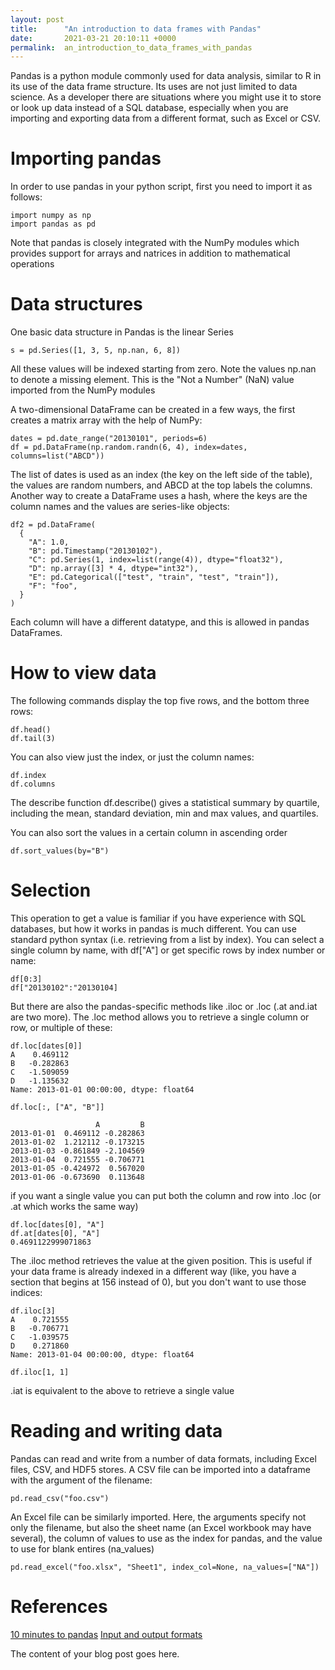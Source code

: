 ```yaml
---
layout: post
title:      "An introduction to data frames with Pandas"
date:       2021-03-21 20:10:11 +0000
permalink:  an_introduction_to_data_frames_with_pandas
---
```



Pandas is a python module commonly used for data analysis, similar to R in its use of the data frame structure. Its uses are not just limited to data science. As a developer there are situations where you might use it to store or look up data instead of a SQL database, especially when you are importing and exporting data from a different format, such as Excel or CSV.

# Importing pandas

In order to use pandas in your python script, first you need to import it as follows:

```
import numpy as np
import pandas as pd
```

Note that pandas is closely integrated with the NumPy modules which provides support for arrays and natrices in addition to mathematical operations

# Data structures

One basic data structure in Pandas is the linear Series

```
s = pd.Series([1, 3, 5, np.nan, 6, 8])
```

All these values will be indexed starting from zero. Note the values np.nan to denote a missing element. This is the "Not a Number" (NaN) value imported from the NumPy modules

A two-dimensional DataFrame can be created in a few ways, the first creates a matrix array with the help of NumPy:

```
dates = pd.date_range("20130101", periods=6)
df = pd.DataFrame(np.random.randn(6, 4), index=dates, columns=list("ABCD"))
```

The list of dates is used as an index (the key on the left side of the table), the values are random numbers, and ABCD at the top labels the columns.
Another way to create a DataFrame uses a hash, where the keys are the column names and the values are series-like objects:

```
df2 = pd.DataFrame(
  {
    "A": 1.0,
    "B": pd.Timestamp("20130102"),
    "C": pd.Series(1, index=list(range(4)), dtype="float32"),
    "D": np.array([3] * 4, dtype="int32"),
    "E": pd.Categorical(["test", "train", "test", "train"]),
    "F": "foo",
  }
)
```

Each column will have a different datatype, and this is allowed in pandas DataFrames.

# How to view data

The following commands display the top five rows, and the bottom three rows:

```
df.head()
df.tail(3)
```

You can also view just the index, or just the column names:

```
df.index
df.columns
```

The describe function df.describe() gives a statistical summary by quartile, including the mean, standard deviation, min and max values, and quartiles.

You can also sort the values in a certain column in ascending order

```
df.sort_values(by="B")
```

# Selection

This operation to get a value is familiar if you have experience with SQL databases, but how it works in pandas is much different. You can use standard python syntax (i.e. retrieving from a list by index). You can select a single column by name, with df["A"] or get specific rows by index number or name:

```
df[0:3]
df["20130102":"20130104]
```

But there are also the pandas-specific methods like .iloc or .loc (.at and.iat are two more).
The .loc method allows you to retrieve a single column or row, or multiple of these:

```
df.loc[dates[0]]
A    0.469112
B   -0.282863
C   -1.509059
D   -1.135632
Name: 2013-01-01 00:00:00, dtype: float64
```

```
df.loc[:, ["A", "B"]]

                   A         B
2013-01-01  0.469112 -0.282863
2013-01-02  1.212112 -0.173215
2013-01-03 -0.861849 -2.104569
2013-01-04  0.721555 -0.706771
2013-01-05 -0.424972  0.567020
2013-01-06 -0.673690  0.113648
```

if you want a single value you can put both the column and row into .loc (or .at which works the same way)

```
df.loc[dates[0], "A"]
df.at[dates[0], "A"]
0.4691122999071863
```

The .iloc method retrieves the value at the given position. This is useful if your data frame is already indexed in a different way (like, you have a section that begins at 156 instead of 0), but you don't want to use those indices:

```
df.iloc[3]
A    0.721555
B   -0.706771
C   -1.039575
D    0.271860
Name: 2013-01-04 00:00:00, dtype: float64
```

```
df.iloc[1, 1]

```

.iat is equivalent to the above to retrieve a single value

# Reading and writing data

Pandas can read and write from a number of data formats, including Excel files, CSV, and HDF5 stores.
A CSV file can be imported into a dataframe with the argument of the filename:

```
pd.read_csv("foo.csv")
```

An Excel file can be similarly imported. Here, the arguments specify not only the filename, but also the sheet name (an Excel workbook may have several), the column of values to use as the index for pandas, and the value to use for blank entires (na_values)

```
pd.read_excel("foo.xlsx", "Sheet1", index_col=None, na_values=["NA"])
```

# References

[10 minutes to pandas](https://pandas.pydata.org/docs/user_guide/10min.html)
[Input and output formats](https://pandas.pydata.org/docs/user_guide/io.htm)


The content of your blog post goes here.

